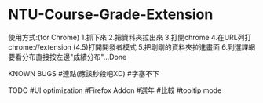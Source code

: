 NTU-Course-Grade-Extension
==========================
使用方式:(for Chrome)
1.抓下來
2.把資料夾拉出來
3.打開chrome
4.在URL列打chrome://extension
(4.5)打開開發者模式
5.把剛剛的資料夾拉進畫面
6.到選課網 要看分布直接按左邊"成績分布"...Done

KNOWN BUGS
#連點(應該秒殺吧XD)
#字塞不下

TODO
#UI optimization
#Firefox Addon
#選年
#比較
#tooltip mode
